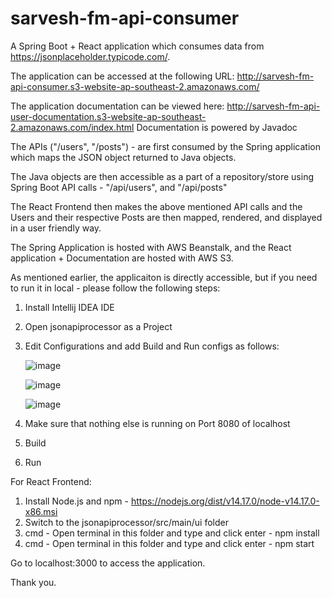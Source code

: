 # sarvesh-fm-api-consumer

A Spring Boot + React application which consumes data from https://jsonplaceholder.typicode.com/.

The application can be accessed at the following URL:
http://sarvesh-fm-api-consumer.s3-website-ap-southeast-2.amazonaws.com/

The application documentation can be viewed here:
http://sarvesh-fm-api-user-documentation.s3-website-ap-southeast-2.amazonaws.com/index.html
Documentation is powered by Javadoc

The APIs ("/users", "/posts") - are first consumed by the Spring application which maps the JSON object returned to Java objects.

The Java objects are then accessible as a part of a repository/store using Spring Boot API calls - "/api/users", and "/api/posts"

The React Frontend then makes the above mentioned API calls and the Users and their respective Posts are then mapped, rendered, and displayed in a user friendly way.

The Spring Application is hosted with AWS Beanstalk, and the React application + Documentation are hosted with AWS S3.

As mentioned earlier, the applicaiton is directly accessible, but if you need to run it in local - please follow the following steps:

1. Install Intellij IDEA IDE
2. Open jsonapiprocessor as a Project
3. Edit Configurations and add Build and Run configs as follows:

   ![image](https://user-images.githubusercontent.com/35260770/119263611-deaa7880-bc33-11eb-965e-49dcb933bc84.png)
   
   ![image](https://user-images.githubusercontent.com/35260770/119262885-e74d7f80-bc30-11eb-84e2-7372cfb5b248.png)
   
   ![image](https://user-images.githubusercontent.com/35260770/119262927-13690080-bc31-11eb-9590-6b51e63c1c40.png)
   
4. Make sure that nothing else is running on Port 8080 of localhost
5. Build
6. Run

For React Frontend:

1. Install Node.js and npm - https://nodejs.org/dist/v14.17.0/node-v14.17.0-x86.msi
2. Switch to the jsonapiprocessor/src/main/ui folder
3. cmd - Open terminal in this folder and type and click enter - npm install
4. cmd - Open terminal in this folder and type and click enter - npm start

Go to localhost:3000 to access the application.

Thank you.
